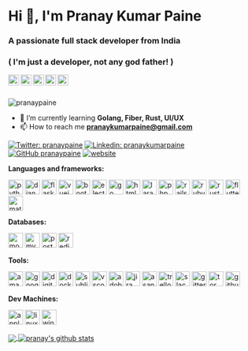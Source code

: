 <!--- ### Hi there 👋 --->

<!--
**pranaypaine/pranaypaine** is a ✨ _special_ ✨ repository because its `README.md` (this file) appears on your GitHub profile.

Here are some ideas to get you started:

- 🔭 I’m currently working on ...
- 🌱 I’m currently learning ...
- 👯 I’m looking to collaborate on ...
- 🤔 I’m looking for help with ...
- 💬 Ask me about ...
- 📫 How to reach me: ...
- 😄 Pronouns: ...
- ⚡ Fun fact: ...
-->
<h1>Hi 👋, I'm Pranay Kumar Paine</h1>
<h3>A passionate full stack developer from India</h3>
<h3>( I'm just a developer, not any god father! )</h3>
<p>
<a href="https://dev.to/pranaypaine" target="blank">
  <img align="left" src="https://cdn.jsdelivr.net/npm/simple-icons@3.0.1/icons/dev-dot-to.svg" alt="pranaypaine" width="22px" />
</a>
<a href="https://twitter.com/pranaypaine" target="blank">
  <img align="left" src="https://cdn.jsdelivr.net/npm/simple-icons@3.0.1/icons/twitter.svg" alt="pranaypaine" width="22px" />
</a>
<a href="https://linkedin.com/in/pranaykumarpaine" target="blank">
  <img align="left" src="https://cdn.jsdelivr.net/npm/simple-icons@3.0.1/icons/linkedin.svg" alt="pranaykumarpaine" width="22px" />
</a>
<a href="https://fb.com/pranaykumarpaine" target="blank">
  <img align="left" src="https://cdn.jsdelivr.net/npm/simple-icons@3.0.1/icons/facebook.svg" alt="pranaykumarpaine" width="22px" />
</a>
<a href="https://instagram.com/pranaypaine" target="blank">
  <img align="left" src="https://cdn.jsdelivr.net/npm/simple-icons@3.0.1/icons/instagram.svg" alt="pranaypaine" width="22px" />
</a>
</p>
<br>
<br>

<p align="left"> <img src="https://komarev.com/ghpvc/?username=pranaypaine" alt="pranaypaine" /> </p>


- 🌱 I’m currently learning **Golang, Fiber, Rust, UI/UX**
- 📫 How to reach me **pranaykumarpaine@gmail.com**

[![Twitter: pranaypaine](https://img.shields.io/twitter/follow/pranaypaine?style=social)](https://twitter.com/pranaypaine)
[![Linkedin: pranaykumarpaine](https://img.shields.io/badge/-pranaykumarpaine-blue?style=flat-square&logo=Linkedin&logoColor=white&link=https://www.linkedin.com/in/pranaykumarpaine/)](https://www.linkedin.com/in/pranaykumarpaine/)
[![GitHub pranaypaine](https://img.shields.io/github/followers/pranaypaine?label=follow&style=social)](https://github.com/pranaypaine)
[![website](https://img.shields.io/badge/PortfolioWebsite-pranay.dev-2648ff?style=flat-square&logo=google-chrome)](https://pranay.dev/)


**Languages and frameworks:**  

<p align="left">
<img src="https://simpleicons.org/icons/python.svg" alt="python" height="30px"/>
<img src="https://simpleicons.org/icons/django.svg" alt="django" height="30px"/>
<img src="https://simpleicons.org/icons/flask.svg" alt="flask" height="30px"/>
<img src="https://simpleicons.org/icons/vue-dot-js.svg" alt="vuejs" height="30px"/>
<img src="https://simpleicons.org/icons/bootstrap.svg" alt="bootstrap" height="30px"/>
<img src="https://simpleicons.org/icons/electron.svg" alt="electron" height="30px"/> 
<img src="https://simpleicons.org/icons/go.svg" alt="go" height="30px"/> 
<img src="https://simpleicons.org/icons/html5.svg" alt="html5" height="30px"/> 
<img src="https://simpleicons.org/icons/laravel.svg" alt="laravel" height="30px"/> 
<img src="https://simpleicons.org/icons/php.svg" alt="php" height="30px"/> 
<img src="https://simpleicons.org/icons/rubyonrails.svg" alt="rails" height="30px"/>
<img src="https://simpleicons.org/icons/ruby.svg" alt="ruby" height="30px"/>
<img src="https://simpleicons.org/icons/rust.svg" alt="rust" height="30px"/>
<img src="https://simpleicons.org/icons/flutter.svg" alt="flutter" height="30px"/>
<img src="https://simpleicons.org/icons/materialdesign.svg" alt="materilze" height="30px"/>
</p>

**Databases:**
<p align="left">
<img src="https://simpleicons.org/icons/mongodb.svg" alt="mongodb" height="30px"/> 
<img src="https://simpleicons.org/icons/mysql.svg" alt="mysql" height="30px"/> 
<img src="https://simpleicons.org/icons/postgresql.svg" alt="postgresql" height="30px"/> 
<img src="https://simpleicons.org/icons/redis.svg" alt="redis" height="30px"/>
</p>

**Tools:**
<p align="left">
<img src="https://simpleicons.org/icons/amazonaws.svg" alt="amazonwebservices"  height="30px"/>
<img src="https://simpleicons.org/icons/googlecloud.svg" alt="googlecloud"  height="30px"/>
<img src="https://simpleicons.org/icons/digitalocean.svg" alt="digitalocean"  height="30px"/>
<img src="https://simpleicons.org/icons/docker.svg" alt="docker"  height="30px"/>
<img src="https://simpleicons.org/icons/sublimetext.svg" alt="sublime"  height="30px"/>
<img src="https://simpleicons.org/icons/visualstudiocode.svg" alt="vscode"  height="30px"/>
<img src="https://simpleicons.org/icons/adobexd.svg" alt="adobexd"  height="30px"/>
<img src="https://simpleicons.org/icons/jira.svg" alt="jira"  height="30px"/>
<img src="https://simpleicons.org/icons/asana.svg" alt="asana"  height="30px"/>
<img src="https://simpleicons.org/icons/trello.svg" alt="trello"  height="30px"/>
<img src="https://simpleicons.org/icons/slack.svg" alt="slack"  height="30px"/>
<img src="https://simpleicons.org/icons/gitter.svg" alt="gitter"  height="30px"/>
<img src="https://simpleicons.org/icons/tor.svg" alt="tor"  height="30px"/>
<img src="https://simpleicons.org/icons/github.svg" alt="github"  height="30px"/>
</p>

**Dev Machines:**
<p align="left">
<img src="https://simpleicons.org/icons/apple.svg" alt="apple"  height="30px"/>
<img src="https://simpleicons.org/icons/linux.svg" alt="linux"  height="30px"/>
<img src="https://simpleicons.org/icons/windows.svg" alt="windows"  height="30px"/>  
</p>

<a href="https://github.com/pranaypaine">
  <img align="center" src="https://github-readme-stats.vercel.app/api/top-langs/?username=pranaypaine&show_icons=true&theme=light&hide_langs_below=1" />
</a>
<a href="https://github.com/pranaypaine">
 <img align="center" src="https://github-readme-stats.vercel.app/api?username=pranaypaine&show_icons=true&theme=light&line_height=27" alt="pranay's github stats"/>
</a>

